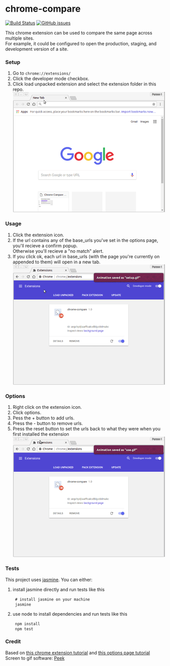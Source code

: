 # chrome-compare 

[![Build Status](https://travis-ci.org/ConorSheehan1/chrome-compare.svg?branch=master)](https://travis-ci.org/ConorSheehan1/chrome-compare)
[![GitHub issues](https://img.shields.io/github/issues/ConorSheehan1/chrome-compare.svg)](ConorSheehan1/chrome-compare/issues)

This chrome extension can be used to compare the same page across multiple sites.  
For example, it could be configured to open the production, staging, and development version of a site.  

### Setup
1. Go to ```chrome://extensions/```  
1. Click the developer mode checkbox.  
1. Click load unpacked extension and select the extension folder in this repo.
![setup gif](docs_assets/setup.gif)

### Usage
1. Click the extension icon.
1. If the url contains any of the base_urls you've set in the options page, you'll recieve a confirm popup.  
    Otherwise you'll recieve a "no match" alert.
1. If you click ok, each url in base_urls (with the page you're currently on appended to them) will open in a new tab.
![use gif](docs_assets/use.gif)

### Options
1. Right click on the extension icon.
1. Click options.
1. Pess the + button to add urls.
1. Press the - button to remove urls.
1. Press the reset button to set the urls back to what they were when you first installed the extension
![options gif](docs_assets/options.gif)

### Tests
This project uses [jasmine](https://github.com/jasmine/jasmine). You can either: 

1. install jasmine directly and run tests like this

        # install jasmine on your machine
        jasmine

1. use node to install dependencies and run tests like this

        npm install
        npm test

### Credit
Based on [this chrome extension tutorial](https://robots.thoughtbot.com/how-to-make-a-chrome-extension#load-your-extension-into-chrome)
and [this options page tutorial](https://www.youtube.com/watch?v=d4RPNh_m8gc)  
Screen to gif software: [Peek](https://github.com/phw/peek)  
